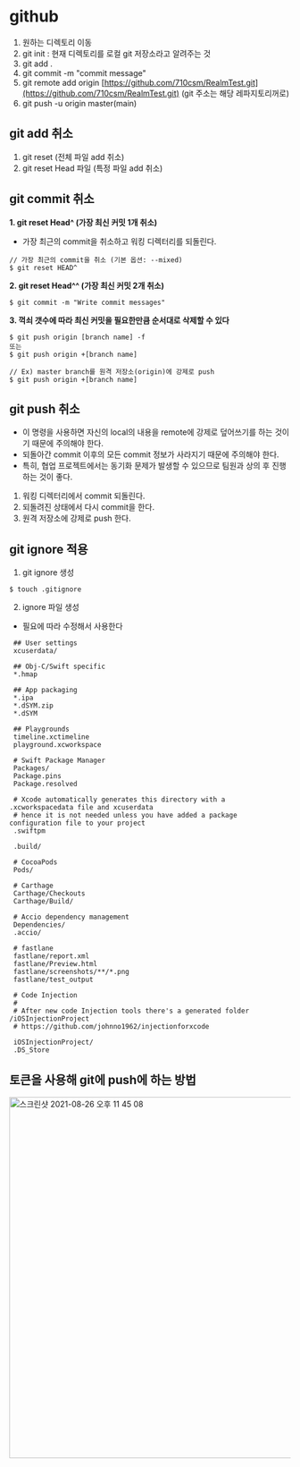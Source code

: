 # github

1. 원하는 디렉토리 이동
2. git init : 현재 디렉토리를 로컬 git 저장소라고 알려주는 것
3. git add .
4. git commit -m "commit message"
5. git remote add origin [https://github.com/710csm/RealmTest.git](https://github.com/710csm/RealmTest.git) (git 주소는 해당 레파지토리꺼로)
6. git push -u origin master(main)


## git add 취소
1. git reset (전체 파일 add 취소)
2. git reset Head 파일 (특정 파일 add 취소)

## git commit 취소
**1. git reset Head^ (가장 최신 커밋 1개 취소)**
- 가장 최근의 commit을 취소하고 워킹 디렉터리를 되돌린다.

```
// 가장 최근의 commit을 취소 (기본 옵션: --mixed)
$ git reset HEAD^
```
   
**2. git reset Head^^ (가장 최신 커밋 2개 취소)**

```
$ git commit -m "Write commit messages"
```

**3. 꺽쇠 갯수에 따라 최신 커밋을 필요한만큼 순서대로 삭제할 수 있다**

```
$ git push origin [branch name] -f
또는
$ git push origin +[branch name]
```
```
// Ex) master branch를 원격 저장소(origin)에 강제로 push
$ git push origin +[branch name]
```

## git push 취소
- 이 명령을 사용하면 자신의 local의 내용을 remote에 강제로 덮어쓰기를 하는 것이기 때문에 주의해야 한다.
- 되돌아간 commit 이후의 모든 commit 정보가 사라지기 때문에 주의해야 한다.
- 특히, 협업 프로젝트에서는 동기화 문제가 발생할 수 있으므로 팀원과 상의 후 진행하는 것이 좋다.   
    
1. 워킹 디렉터리에서 commit 되돌린다.
2. 되돌려진 상태에서 다시 commit을 한다.
3. 원격 저장소에 강제로 push 한다.

## git ignore 적용
1. git ignore 생성

```
$ touch .gitignore
```

2. ignore 파일 생성
- 필요에 따라 수정해서 사용한다


```
 ## User settings
 xcuserdata/

 ## Obj-C/Swift specific
 *.hmap

 ## App packaging
 *.ipa
 *.dSYM.zip
 *.dSYM

 ## Playgrounds
 timeline.xctimeline
 playground.xcworkspace

 # Swift Package Manager
 Packages/
 Package.pins
 Package.resolved

 # Xcode automatically generates this directory with a .xcworkspacedata file and xcuserdata
 # hence it is not needed unless you have added a package configuration file to your project
 .swiftpm

 .build/

 # CocoaPods
 Pods/

 # Carthage
 Carthage/Checkouts
 Carthage/Build/

 # Accio dependency management
 Dependencies/
 .accio/

 # fastlane
 fastlane/report.xml
 fastlane/Preview.html
 fastlane/screenshots/**/*.png
 fastlane/test_output

 # Code Injection
 #
 # After new code Injection tools there's a generated folder /iOSInjectionProject
 # https://github.com/johnno1962/injectionforxcode

 iOSInjectionProject/
 .DS_Store
 ```

## 토큰을 사용해 git에 push에 하는 방법

<img width="646" alt="스크린샷 2021-08-26 오후 11 45 08" src="https://user-images.githubusercontent.com/45002556/130984306-6d6e9ebe-8f84-42b2-99d8-0e6be82e792b.png">
